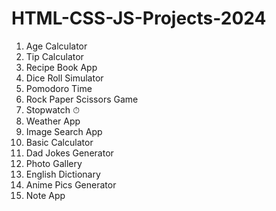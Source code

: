 # HTML-CSS-JS-Projects-2024

1. Age Calculator
2. Tip Calculator
3. Recipe Book App
4. Dice Roll Simulator
5. Pomodoro Time
6. Rock Paper Scissors Game
7. Stopwatch ⏱ 
8. Weather App
9. Image Search App
10. Basic Calculator
11. Dad Jokes Generator
12. Photo Gallery
13. English Dictionary
14. Anime Pics Generator
15. Note App
